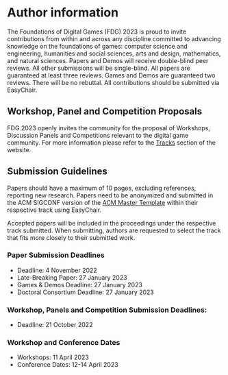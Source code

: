 # Author information

The Foundations of Digital Games (FDG) 2023 is proud to invite contributions from within and across any discipline committed to advancing knowledge on the foundations of games: computer science and engineering, humanities and social sciences, arts and design, mathematics, and natural sciences. Papers and Demos will receive double-blind peer reviews. All other submissions will be single-blind. All papers are guaranteed at least three reviews. Games and Demos are guaranteed two reviews. There will be no rebuttal. ​All contributions should be submitted via EasyChair. 

## Workshop, Panel and Competition Proposals

FDG 2023 openly invites the community for the proposal of Workshops, Discussion Panels and Competitions relevant to the digital game community. For more information please refer to the [Tracks](tracks.md) section of the website.

## Submission Guidelines

Papers should have a maximum of 10 pages, excluding references, reporting new research. Papers need to be anonymized and submitted in the ACM SIGCONF version of the [ACM Master Template] within their respective track using EasyChair.

Accepted papers will be included in the proceedings under the respective track submitted. When submitting, authors are requested to select the track that fits more closely to their submitted work.

### Paper Submission Deadlines

- Deadline: 4 November 2022
- Late-Breaking Paper: 27 January 2023
- Games & Demos Deadline: 27 January 2023
- Doctoral Consortium Deadline: 27 January 2023

### Workshop, Panels and Competition Submission Deadlines:

- Deadline: 21 October 2022

### Workshop and Conference Dates

- Workshops: 11 April 2023
- Conference Dates: 12-14 April 2023

[ACM Master Template]:https://www.acm.org/publications/taps/word-template-workflow
